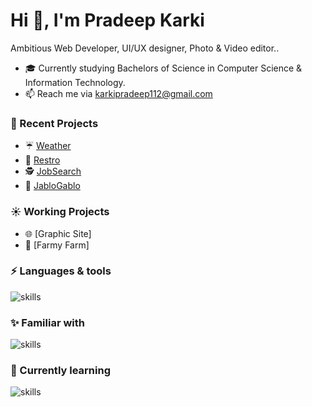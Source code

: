 <h1>Hi 👋, I'm Pradeep Karki</h1>

Ambitious Web Developer, UI/UX designer, Photo & Video editor..

- 🎓 Currently studying Bachelors of Science in Computer Science & Information Technology.
- 📫 Reach me via karkipradeep112@gmail.com

### 🌙 Recent Projects
- ☔ [Weather](https://pradeepkarki112.github.io/JB-Weather/)
- 🍔 [Restro](https://pradeepkarki112.github.io/Restro/)
- 🕵️ [JobSearch](https://pradeepkarki112.github.io/JobSearch/)
- 📝 [JabloGablo](https://jablogablo.blogspot.com/)

### ☀️ Working Projects
- 🌐 [Graphic Site]
- 🚜 [Farmy Farm]

### ⚡ Languages & tools 
![skills](https://skillicons.dev/icons?i=ts,js,html,css,sass,bootstrap,react,redux,nextjs,tailwind,firebase,git&theme=dark)

### ✨ Familiar with 
![skills](https://skillicons.dev/icons?i=figma,wordpress,php,postgres,ps,pr,git,github&theme=dark&perline=4)

### 📖 Currently learning
![skills](https://skillicons.dev/icons?i=nodejs,django,mongodb&theme=dark)


